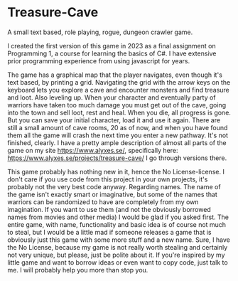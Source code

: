 # Treasure-Cave
A small text based, role playing, rogue, dungeon crawler game.

I created the first version of this game in 2023 as a final assignment on Programming 1, a course for learning the basics of C#.
I have extensive prior programming experience from using javascript for years.

The game has a graphical map that the player navigates, even though it's text based, by printing a grid.
Navigating the grid with the arrow keys on the keyboard lets you explore a cave and encounter monsters and find treasure and loot. Also leveling up.
When your character and eventually party of warriors have taken too much damage you must get out of the cave, going into the town and sell loot, rest and heal.
When you die, all progress is gone. But you can save your initial character, load it and use it again.
There are still a small amount of cave rooms, 20 as of now, and when you have found them all the game will crash the next time you enter a new pathway. It's not finished, clearly.
I have a pretty ample description of almost all parts of the game on my site https://www.alyxes.se/, specifically here: https://www.alyxes.se/projects/treasure-cave/
I go through versions there.

This game probably has nothing new in it, hence the No License-license.
I don't care if you use code from this project in your own projects, it's probably not the very best code anyway.
Regarding names. The name of the game isn't exactly smart or imaginative, but some of the names that warriors can be randomized to have are completely from my own imagination.
If you want to use them (and not the obviously borrowed names from movies and other media) I would be glad if you asked first.
The entire game, with name, functionality and basic idea is of course not much to steal, but I would be a little mad if someone releases a game that is obviously just this game with some more stuff and a new name.
Sure, I have the No License, because my game is not really worth stealing and certainly not very unique, but please, just be polite about it.
If you're inspired by my little game and want to borrow ideas or even want to copy code, just talk to me. I will probably help you more than stop you.
